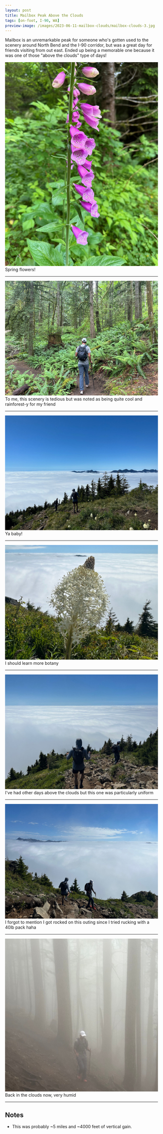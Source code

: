 ```yaml
---
layout: post
title: Mailbox Peak Above the Clouds
tags: [on-foot, I-90, WA]
preview-image: /images/2023-06-11-mailbox-clouds/mailbox-clouds-3.jpg
---
```


Mailbox is an unremarkable peak for someone who's gotten used to the scenery around North Bend and the I-90 corridor, but was a great day for friends visiting from out east.
Ended up being a memorable one because it was one of those "above the clouds" type of days!

<!--more-->

![mailbox-clouds-1.jpg](/images/2023-06-11-mailbox-clouds/mailbox-clouds-1.jpg)
Spring flowers!

---

![mailbox-clouds-2.jpg](/images/2023-06-11-mailbox-clouds/mailbox-clouds-2.jpg)
To me, this scenery is tedious but was noted as being quite cool and rainforest-y for my friend

---

![mailbox-clouds-3.jpg](/images/2023-06-11-mailbox-clouds/mailbox-clouds-3.jpg)
Ya baby!

---

![mailbox-clouds-4.jpg](/images/2023-06-11-mailbox-clouds/mailbox-clouds-4.jpg)
I should learn more botany

---

![mailbox-clouds-5.jpg](/images/2023-06-11-mailbox-clouds/mailbox-clouds-5.jpg)
I've had other days above the clouds but this one was particularly uniform

---

![mailbox-clouds-6.jpg](/images/2023-06-11-mailbox-clouds/mailbox-clouds-6.jpg)
I forgot to mention I got rocked on this outing since I tried rucking with a 40lb pack haha

---

![mailbox-clouds-7.jpg](/images/2023-06-11-mailbox-clouds/mailbox-clouds-7.jpg)
Back in the clouds now, very humid

---

## Notes
* This was probably ~5 miles and ~4000 feet of vertical gain.
